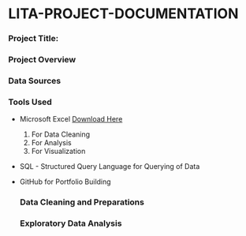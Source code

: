 # LITA-PROJECT-DOCUMENTATION

### Project Title: 

### Project Overview

### Data Sources

### Tools Used
- Microsoft Excel [Download Here](https://www.microsoft.com)
  
   1. For Data Cleaning
   2. For Analysis
   3. For Visualization
      
- SQL - Structured Query Language for Querying of Data 
- GitHub for Portfolio Building

  ### Data Cleaning and Preparations

  ### Exploratory Data Analysis
  
